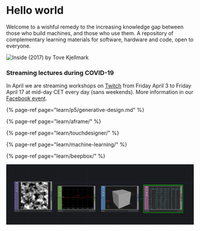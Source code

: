 # Hello world

Welcome to a wishful remedy to the increasing knowledge gap between those who build machines, and those who use them. A repository of complementary learning materials for software, hardware and code, open to everyone.

![Inside \(2017\) by Tove Kjellmark](https://lh4.googleusercontent.com/equpGdAC1AxXVRSi_BUvrOAat_fP5BOXCUASbr_4T7VkbT5acB4VtAtJjcv0AobSE8THBhHZKGlFQ9qbSITcOkp0bNOZ1vMaLX6HvpFOXXRgg1kuhEHBfzk2hOS6P28M34IkfLzI)

### Streaming lectures during COVID-19

In April we are streaming workshops on [Twitch](https://www.twitch.tv/exploringtechnology) from Friday April 3 to Friday April 17 at mid-day CET every day \(sans weekends\). More information in our [Facebook event](https://www.facebook.com/events/524433344931172/).

{% page-ref page="learn/p5/generative-design.md" %}

{% page-ref page="learn/aframe/" %}

{% page-ref page="learn/touchdesigner/" %}

{% page-ref page="learn/machine-learning/" %}

{% page-ref page="learn/beepbox/" %}

![Untitled \(2019\) by Natasha Klimenko](.gitbook/assets/image%20%289%29.png)

